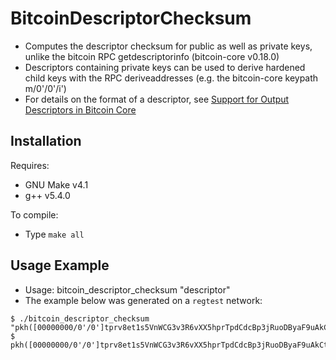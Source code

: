 # BitcoinDescriptorChecksum

* Computes the descriptor checksum for public as well as private keys, unlike the bitcoin RPC getdescriptorinfo (bitcoin-core v0.18.0)
* Descriptors containing private keys can be used to derive hardened child keys with the RPC deriveaddresses (e.g. the bitcoin-core keypath m/0'/0'/i')
* For details on the format of a descriptor, see [Support for Output Descriptors in Bitcoin Core](https://github.com/bitcoin/bitcoin/blob/0.18/doc/descriptors.md)

## Installation

Requires:

* GNU Make v4.1
* g++ v5.4.0

To compile:

* Type `make all`

## Usage Example

* Usage: bitcoin_descriptor_checksum "descriptor"
* The example below was generated on a `regtest` network:
```
$ ./bitcoin_descriptor_checksum "pkh([00000000/0'/0']tprv8et1s5VnWCG3v3R6vXX5hprTpdCdcBp3jRuoDByaF9uAkCt5XjfuX52hgh63aWzCYpXNU2YyxAj78qg8PS2EuGUKE8Untk6NVe7FAG8RdLk/*')"
$ pkh([00000000/0'/0']tprv8et1s5VnWCG3v3R6vXX5hprTpdCdcBp3jRuoDByaF9uAkCt5XjfuX52hgh63aWzCYpXNU2YyxAj78qg8PS2EuGUKE8Untk6NVe7FAG8RdLk/*')#3428vapa
```

